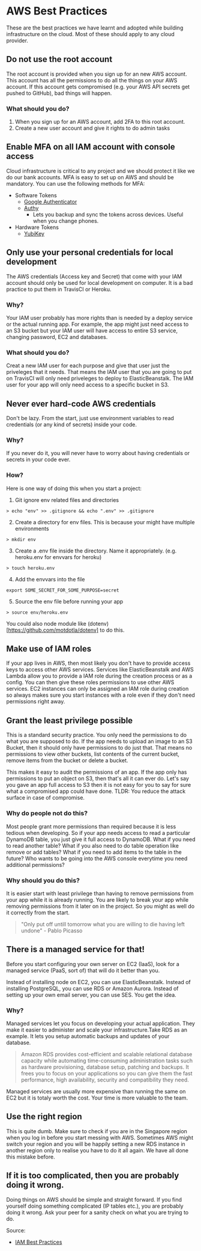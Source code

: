 # AWS Best Practices

These are the best practices we have learnt and adopted while building infrastructure on the cloud. Most of these should apply to any cloud provider.

## Do not use the root account
The root account is provided when you sign up for an new AWS account. This account has all the permissions to do all the things on your AWS account. If this account gets compromised (e.g. your AWS API secrets get pushed to GitHub), bad things will happen.

### What should you do?
1. When you sign up for an AWS account, add 2FA to this root account.
2. Create a new user account and give it rights to do admin tasks

## Enable MFA on all IAM account with console access
Cloud infrastructure is critical to any project and we should protect it like we do our bank accounts. MFA is easy to set up on AWS and should be mandatory. You can use the following methods for MFA:

- Software Tokens
	- [Google Authenticator](https://en.wikipedia.org/wiki/Google_Authenticator)
	- [Authy](https://authy.com/download/)
		- Lets you backup and sync the tokens across devices. Useful when you change phones. 
- Hardware Tokens
	- [YubiKey](https://www.yubico.com/solutions/fido-u2f/)

## Only use your personal credentials for local development
The AWS credentials (Access key and Secret) that come with your IAM account should only be used for local development on computer. It is a bad practice to put them in TravisCI or Heroku.

### Why?
Your IAM user probably has more rights than is needed by a deploy service or the actual running app. For example, the app might just need access to an S3 bucket but your IAM user will have access to entire S3 service, changing password, EC2 and databases.

### What should you do?
Creat a new IAM user for each purpose and give that user just the priveleges that it needs. That means the IAM user that you are going to put on TravisCI will only need priveleges to deploy to ElasticBeanstalk. The IAM user for your app will only need access to a specific bucket in S3.

## Never ever hard-code AWS credentials
Don't be lazy. From the start, just use environment variables to read credentials (or any kind of secrets) inside your code.

### Why?
If you never do it, you will never have to worry about having credentials or secrets in your code ever.

### How?
Here is one way of doing this when you start a project:
1. Git ignore env related files and directories
```
> echo "env" >> .gitignore && echo ".env" >> .gitignore
```
2. Create a directory for env files. This is because your might have multiple environments
```
> mkdir env
```
3. Create a .env file inside the directory. Name it appropriately. (e.g. heroku.env for envvars for heroku)
```
> touch heroku.env
```
4. Add the envvars into the file
```
export SOME_SECRET_FOR_SOME_PURPOSE=secret
```
5. Source the env file before running your app
```
> source env/heroku.env
```

You could also node module like (dotenv)[https://github.com/motdotla/dotenv] to do this.

## Make use of IAM roles
If your app lives in AWS, then most likely you don't have to provide access keys to access other AWS services. Services like ElasticBeanstalk and AWS Lambda allow you to provide a IAM role during the creation process or as a config. You can then give these roles permissions to use other AWS services. EC2 instances can only be assigned an IAM role during creation so always makes sure you start instances with a role even if they don't need permissions right away.

## Grant the least privilege possible

This is a standard security practice. You only need the permissions to do what you are supposed to do. If the app needs to upload an image to an S3 Bucket, then it should only have permissions to do just that. That means no permissions to view other buckets, list contents of the current bucket, remove items from the bucket or delete a bucket.

This makes it easy to audit the permissions of an app. If the app only has permissions to put an object on S3, then that's all it can ever do. Let's say you gave an app full access to S3 then it is not easy for you to say for sure what a compromised app could have done. TLDR: You reduce the attack surface in case of compromise.

### Why do people not do this?
Most people grant more permissions than required because it is less tedious when developing. So if your app needs access to read a particular DynamoDB table, you just give it full access to DynamoDB. What if you need to read another table? What if you also need to do table operation like remove or add tables? What if you need to add items to the table in the future? Who wants to be going into the AWS console everytime you need additional permissions?

### Why should you do this?
It is easier start with least privilege than having to remove permissions from your app while it is already running. You are likely to break your app while removing permissions from it later on in the project. So you might as well do it correctly from the start.

> "Only put off untill tomorrow what you are willing to die having left undone" - Pablo Picasso

## There is a managed service for that!
Before you start configuring your own server on EC2 (IaaS), look for a managed service (PaaS, sort of) that will do it better than you.

Instead of installing node on EC2, you can use ElasticBeanstalk. Instead of installing PostgreSQL, you can use RDS or Amazon Aurora. Instead of setting up your own email server, you can use SES. You get the idea.

### Why?
Managed services let you focus on developing your actual application. They make it easier to administer and scale your infrastructure.Take RDS as an example. It lets you setup automatic backups and updates of your database.

>Amazon RDS provides cost-efficient and scalable relational database capacity while automating time-consuming administration tasks such as hardware provisioning, database setup, patching and backups. It frees you to focus on your applications so you can give them the fast performance, high availability, security and compatibility they need.

Managed services are usually more expensive than running the same on EC2 but it is totaly worth the cost. Your time is more valuable to the team.

## Use the right region
This is quite dumb. Make sure to check if you are in the Singapore region when you log in before you start messing with AWS. Sometimes AWS might switch your region and you will be happily setting a new RDS instance in another region only to realise you have to do it all again. We have all done this mistake before.

## If it is too complicated, then you are probably doing it wrong.
Doing things on AWS should be simple and straight forward. If you find yourself doing something complicated (IP tables etc.), you are probably doing it wrong. Ask your peer for a sanity check on what you are trying to do.

Source:

- [IAM Best Practices](https://docs.aws.amazon.com/IAM/latest/UserGuide/best-practices.html)
